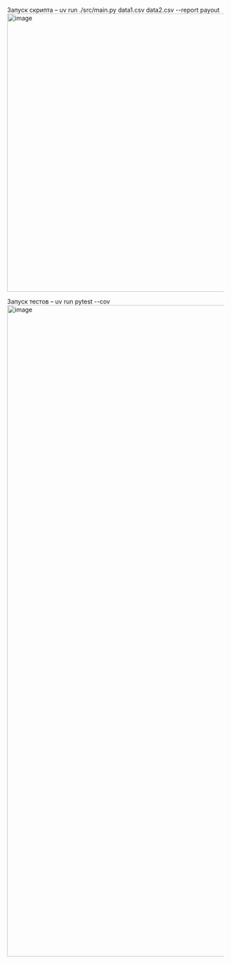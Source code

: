 Запуск скрипта – uv run ./src/main.py data1.csv data2.csv --report payout
<img width="647" alt="image" src="https://github.com/user-attachments/assets/b4df0bf6-6fad-4742-9bb8-149728d11f5f" />

Запуск тестов – uv run pytest --cov
<img width="1515" alt="image" src="https://github.com/user-attachments/assets/16f8440a-2794-4005-ac41-3e3774f6f902" />
